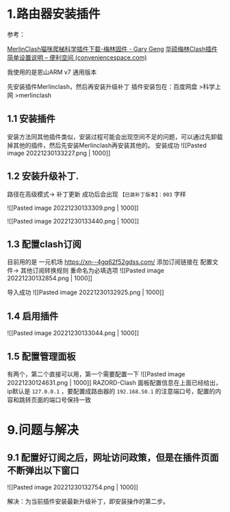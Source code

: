 
# 1.路由器安装插件

参考：

[MerlinClash猫咪爬梯科学插件下载-梅林固件 - Gary Geng](https://www.garygeng.net/software/merlinclashmaomipatikexuechajianxiazai-meilingujian/)
[华硕梅林Clash插件简单设置说明 – 便利空间 (conveniencespace.com)](https://conveniencespace.com/index.php/2022/06/22/%E5%8D%8E%E7%A1%95%E6%A2%85%E6%9E%97clash%E6%8F%92%E4%BB%B6%E7%AE%80%E5%8D%95%E8%AE%BE%E7%BD%AE%E8%AF%B4%E6%98%8E/)

我使用的是恩山ARM v7 通用版本

先安装插件Merlinclash，然后再安装升级补丁
插件安装包在：百度网盘 >科学上网 >merlinclash

## 1.1 安装插件 
安装方法同其他插件类似，安装过程可能会出现空间不足的问题，可以通过先卸载掉其他的插件，然后先安装Merlinclash再安装其他的。
安装成功
![[Pasted image 20221230133227.png | 1000]]

## 1.2 安装升级补丁.

路径在高级模式-> 补丁更新
成功后会出现  `【已装补丁版本】：003` 字样

![[Pasted image 20221230133309.png | 1000]]

![[Pasted image 20221230133440.png | 1000]]

## 1.3 配置clash订阅

目前用的是 一元机场 https://xn--4gq62f52gdss.com/
添加订阅链接在 配置文件-> 其他订阅转换规则
重命名为必填选项
![[Pasted image 20221230132854.png | 1000]]

导入成功
![[Pasted image 20221230132925.png | 1000]]


## 1.4 启用插件

![[Pasted image 20221230133044.png | 1000]]

## 1.5 配置管理面板

有两个，第二个直接可以用，第一个需要配置一下
![[Pasted image 20221230124631.png | 1000]]
RAZORD-Clash 面板配置信息在上面已经给出，ip默认是 `127.0.0.1` ，要配置成路由器的 `192.168.50.1` 
的注意端口号，配置的内容和跳转页面的端口号保持一致



# 9.问题与解决

## 9.1 配置好订阅之后，网址访问政策，但是在插件页面不断弹出以下窗口

![[Pasted image 20221230132754.png | 1000]]


解决：为当前插件安装最新升级补丁，即安装操作的第二步。